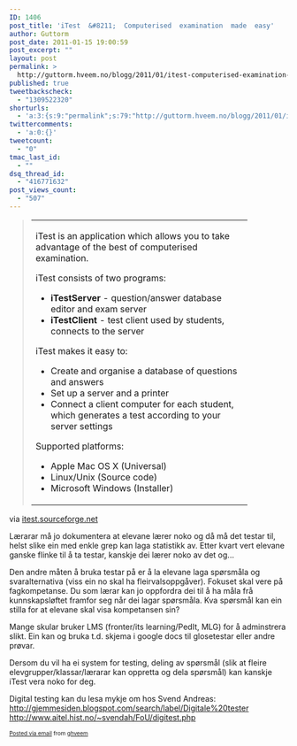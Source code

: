 ```yaml
---
ID: 1406
post_title: 'iTest  &#8211;  Computerised  examination  made  easy'
author: Guttorm
post_date: 2011-01-15 19:00:59
post_excerpt: ""
layout: post
permalink: >
  http://guttorm.hveem.no/blogg/2011/01/itest-computerised-examination-made-easy/
published: true
tweetbackscheck:
  - "1309522320"
shorturls:
  - 'a:3:{s:9:"permalink";s:79:"http://guttorm.hveem.no/blogg/2011/01/itest-computerised-examination-made-easy/";s:7:"tinyurl";s:26:"http://tinyurl.com/639xzfv";s:4:"isgd";s:19:"http://is.gd/Bm8XOs";}'
twittercomments:
  - 'a:0:{}'
tweetcount:
  - "0"
tmac_last_id:
  - ""
dsq_thread_id:
  - "416771632"
post_views_count:
  - "507"
---
```

<div class='posterous_autopost'><div class="posterous_bookmarklet_entry"> <blockquote class="posterous_long_quote"><table border="0" align="center">  <tr>  <td valign="top" width="375"><p>iTest is an application which allows you to take advantage of the best of computerised examination.</p>  <p><span class="default_heading">iTest consists of two programs:</span></p>  <ul>  <li><strong>iTestServer</strong> - question/answer database editor and exam server</li>  <li><strong>iTestClient</strong> - test client used by students, connects to the server</li>  </ul>  <p><span class="default_heading">iTest makes it easy to:</span></p>  <ul>  	<li>Create and organise a database of questions and answers</li>  	<li>Set up a server and a printer</li>  	<li>Connect a client computer for each student, which generates a test according to your server settings</li>  	</ul>  	  <p><span class="default_heading">Supported platforms:</span></p>  	  <ul>  	    <li>Apple Mac OS X (Universal)</li>  	    <li>Linux/Unix (Source code)</li>  	    <li>Microsoft Windows (Installer)</li></ul></td></tr></table></blockquote>    <div class="posterous_quote_citation">via <a href="http://itest.sourceforge.net/index.shtml">itest.sourceforge.net</a></div> <p>Lærarar må jo dokumentera at elevane lærer noko og då må det testar til, helst slike ein med enkle grep kan laga statistikk av. Etter kvart vert elevane ganske flinke til å ta testar, kanskje dei lærer noko av det og... </p><p>Den andre måten å bruka testar på er å la elevane laga spørsmåla og svaralternativa (viss ein no skal ha fleirvalsoppgåver). Fokuset skal vere på fagkompetanse. Du som lærar kan jo oppfordra dei til å ha måla frå kunnskapsløftet framfor seg når dei lagar spørsmåla. Kva spørsmål kan ein stilla for at elevane skal visa kompetansen sin? </p><p>Mange skular bruker LMS (fronter/its learning/PedIt, MLG) for å adminstrera slikt. Ein kan og bruka t.d. skjema i google docs til glosetestar eller andre prøvar.  </p><p>Dersom du vil ha ei system for testing, deling av spørsmål (slik at fleire elevgrupper/klassar/lærarar kan oppretta og dela spørsmål) kan kanskje iTest vera noko for deg. </p><p>Digital testing kan du lesa mykje om hos Svend Andreas: <br /><a href="http://gjemmesiden.blogspot.com/search/label/Digitale%20tester">http://gjemmesiden.blogspot.com/search/label/Digitale%20tester</a> <br /><a href="http://www.aitel.hist.no/~svendah/FoU/digitest.php">http://www.aitel.hist.no/~svendah/FoU/digitest.php</a></p></div>      <p style="font-size: 10px;">  <a href="http://posterous.com">Posted via email</a>   from <a href="http://ghveem.posterous.com/itest-computerised-examination-made-easy">ghveem</a>  </p>  </div>